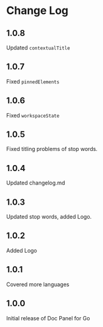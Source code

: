 # Change Log
## 1.0.8
Updated `contextualTitle`

## 1.0.7
Fixed `pinnedElements`

## 1.0.6
Fixed `workspaceState`

## 1.0.5
Fixed titling problems of stop words.

## 1.0.4
Updated changelog.md

## 1.0.3
Updated stop words, added Logo.

## 1.0.2
Added Logo

## 1.0.1
Covered more languages

## 1.0.0
Initial release of Doc Panel for Go
